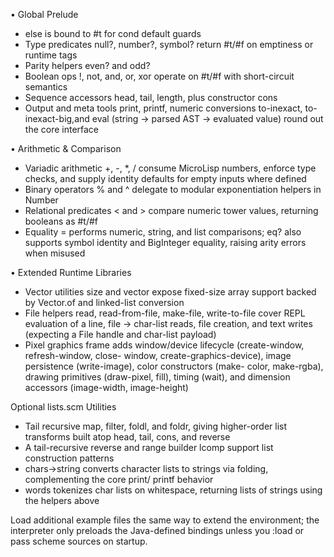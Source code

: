 • Global Prelude

  - else is bound to #t for cond default guards 
  - Type predicates null?, number?, symbol? return #t/#f on emptiness or runtime tags
  - Parity helpers even? and odd?
  - Boolean ops !, not, and, or, xor operate on #t/#f with short-circuit semantics
  - Sequence accessors head, tail, length, plus constructor cons 
  - Output and meta tools print, printf, numeric conversions to-inexact, to-inexact-big,and 
    eval (string → parsed AST → evaluated value) round out the core interface 

• Arithmetic & Comparison

  - Variadic arithmetic +, -, *, / consume MicroLisp numbers, enforce type checks, and supply
    identity defaults for empty inputs where defined 
  - Binary operators % and ^ delegate to modular exponentiation helpers in Number
  - Relational predicates < and > compare numeric tower values, returning booleans as #t/#f 
  - Equality = performs numeric, string, and list comparisons; eq? also supports symbol identity
    and BigInteger equality, raising arity errors when misused

• Extended Runtime Libraries

  - Vector utilities size and vector expose fixed-size array support backed by Vector.of and
    linked-list conversion
  - File helpers read, read-from-file, make-file, write-to-file cover REPL evaluation of a line,
    file -> char-list reads, file creation, and text writes (expecting a File handle and char-list
    payload) 
  - Pixel graphics frame adds window/device lifecycle (create-window, refresh-window, close-
    window, create-graphics-device), image persistence (write-image), color constructors (make-
    color, make-rgba), drawing primitives (draw-pixel, fill), timing (wait), and dimension
    accessors (image-width, image-height)

  Optional lists.scm Utilities

  - Tail recursive map, filter, foldl, and foldr, giving higher-order list
    transforms built atop head, tail, cons, and reverse
  - A tail-recursive reverse and range builder lcomp support list construction patterns 
  - chars->string converts character lists to strings via folding, complementing the core print/
    printf behavior 
  - words tokenizes char lists on whitespace, returning lists of strings using the helpers above

  Load additional example files the same way to extend the environment; the interpreter only
  preloads the Java-defined bindings unless you :load or pass scheme sources on startup.
